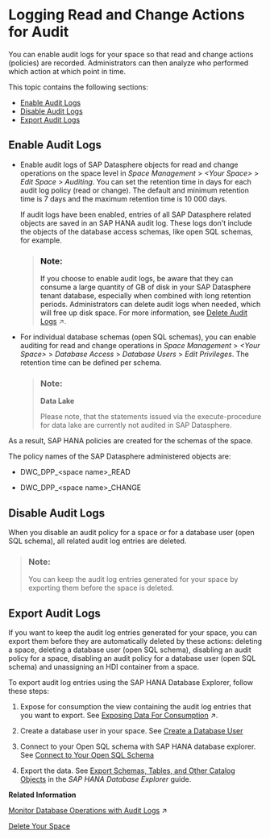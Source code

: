 <!-- loio266553976e1c4db9aaa28a75e2308b77 -->

# Logging Read and Change Actions for Audit

You can enable audit logs for your space so that read and change actions \(policies\) are recorded. Administrators can then analyze who performed which action at which point in time.

This topic contains the following sections:

-   [Enable Audit Logs](logging-read-and-change-actions-for-audit-2665539.md#loio266553976e1c4db9aaa28a75e2308b77__section_pgz_ym4_2jb)
-   [Disable Audit Logs](logging-read-and-change-actions-for-audit-2665539.md#loio266553976e1c4db9aaa28a75e2308b77__section_gzv_3kx_rvb)
-   [Export Audit Logs](logging-read-and-change-actions-for-audit-2665539.md#loio266553976e1c4db9aaa28a75e2308b77__section_js3_ylk_k2c)



<a name="loio266553976e1c4db9aaa28a75e2308b77__section_pgz_ym4_2jb"/>

## Enable Audit Logs

-   Enable audit logs of SAP Datasphere objects for read and change operations on the space level in *Space Management* \> *<Your Space\>* \> *Edit Space* \> *Auditing*. You can set the retention time in days for each audit log policy \(read or change\). The default and minimum retention time is 7 days and the maximum retention time is 10 000 days.

    If audit logs have been enabled, entries of all SAP Datasphere related objects are saved in an SAP HANA audit log. These logs don't include the objects of the database access schemas, like open SQL schemas, for example.

    > ### Note:  
    > If you choose to enable audit logs, be aware that they can consume a large quantity of GB of disk in your SAP Datasphere tenant database, especially when combined with long retention periods. Administrators can delete audit logs when needed, which will free up disk space. For more information, see [Delete Audit Logs](https://help.sap.com/viewer/935116dd7c324355803d4b85809cec97/DEV_CURRENT/en-US/589fa4251db74fb7955eeee5d86fc25c.html "Delete audit logs and free up disk storage.") :arrow_upper_right:.

-   For individual database schemas \(open SQL schemas\), you can enable auditing for read and change operations in *Space Management* \> *<Your Space\>* \> *Database Access* \> *Database Users* \> *Edit Privileges*. The retention time can be defined per schema.

    > ### Note:  
    > **Data Lake**
    > 
    > Please note, that the statements issued via the execute-procedure for data lake are currently not audited in SAP Datasphere.


As a result, SAP HANA policies are created for the schemas of the space.

The policy names of the SAP Datasphere administered objects are:

-   DWC\_DPP\_<space name\>\_READ

-   DWC\_DPP\_<space name\>\_CHANGE




<a name="loio266553976e1c4db9aaa28a75e2308b77__section_gzv_3kx_rvb"/>

## Disable Audit Logs

When you disable an audit policy for a space or for a database user \(open SQL schema\), all related audit log entries are deleted.

> ### Note:  
> You can keep the audit log entries generated for your space by exporting them before the space is deleted.



<a name="loio266553976e1c4db9aaa28a75e2308b77__section_js3_ylk_k2c"/>

## Export Audit Logs

If you want to keep the audit log entries generated for your space, you can export them before they are automatically deleted by these actions: deleting a space, deleting a database user \(open SQL schema\), disabling an audit policy for a space, disabling an audit policy for a database user \(open SQL schema\) and unassigning an HDI container from a space.

To export audit log entries using the SAP HANA Database Explorer, follow these steps:

1.  Expose for consumption the view containing the audit log entries that you want to export. See [Exposing Data For Consumption](https://help.sap.com/viewer/24f836070a704022a40c15442163e5cf/DEV_CURRENT/en-US/40ec77ec24f244279a81448969a7e769.html "Data can only be accessed outside of your SAP Datasphere space if it is exposed for consumption.") :arrow_upper_right:.
2.  Create a database user in your space. See [Create a Database User](Integrating-Data-Via-Database-Users/Open-SQL-Schema/create-a-database-user-798e3fd.md)

3.  Connect to your Open SQL schema with SAP HANA database explorer. See [Connect to Your Open SQL Schema](Integrating-Data-Via-Database-Users/Open-SQL-Schema/connect-to-your-open-sql-schema-b78ad20.md)

4.  Export the data. See [Export Schemas, Tables, and Other Catalog Objects](https://help.sap.com/docs/SAP_HANA_COCKPIT/e8d0ddfb84094942a9f90288cd6c05d3/1f20a6c4364c4b0680596e74e4ba281d.html) in the *SAP HANA Database Explorer* guide.


**Related Information**  


[Monitor Database Operations with Audit Logs](https://help.sap.com/viewer/935116dd7c324355803d4b85809cec97/DEV_CURRENT/en-US/110404abd2d044008102c871b39fdf65.html "Monitor the read and change actions (policies) performed in the database with audit logs, and see who did what and when.") :arrow_upper_right:

[Delete Your Space](delete-your-space-3eb19b9.md "Delete a space if you are sure that you no longer need any of its content or data.")

